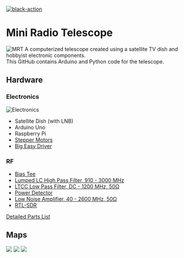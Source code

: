 [![black-action](https://github.com/Choc-Labs/Radio-Telescope/actions/workflows/Black.yml/badge.svg)](https://github.com/Choc-Labs/Radio-Telescope/actions/workflows/Black.yml)
# Mini Radio Telescope
![MRT](https://hackaday.com/wp-content/uploads/2019/10/mrt_closeup.jpg)
A computerized telescope created using a satellite TV dish and hobbyist electronic components.<br/>
This GitHub contains Arduino and Python code for the telescope.

## Hardware
### Electronics
![Electronics](https://github.com/UPennEoR/MiniRadioTelescope/blob/master/Documentation/Electronics.jpg)
* Satellite Dish (with LNB)
* Arduino Uno
* Raspberry Pi
* [Stepper Motors](https://www.sparkfun.com/products/13656)
* [Big Easy Driver](https://www.sparkfun.com/products/12859)

### RF
* [Bias Tee](https://www.minicircuits.com/WebStore/dashboard.html?model=ZFBT-282-1.5A%2B)
* [Lumped LC High Pass Filter, 910 - 3000 MHz](https://www.minicircuits.com/WebStore/dashboard.html?model=SHP-900%2B)
* [LTCC Low Pass Filter, DC - 1200 MHz, 50Ω](https://www.minicircuits.com/WebStore/dashboard.html?model=VLF-1200%2B)
* [Power Detector](https://www.minicircuits.com/WebStore/dashboard.html?model=ZX47-60LN-S%2B)
* [Low Noise Amplifier, 40 - 2600 MHz, 50Ω](https://www.minicircuits.com/WebStore/dashboard.html?model=ZX60-P105LN%2B)
* [RTL-SDR](https://www.amazon.com/RTL-SDR-Blog-RTL2832U-Software-Defined/dp/B0129EBDS2/)

[Detailed Parts List](https://docs.google.com/spreadsheets/d/1V9u7jmuFzU5uZdgKm3iKv23dL2x4DQUVWW0j8lXsqZ8/edit?usp=sharing)

## Maps
![](https://hackaday.com/wp-content/uploads/2019/10/mrt_sats.png)
![](https://github.com/UPennEoR/MiniRadioTelescope/blob/master/Documentation/MakerFaireMap.png)
![](https://github.com/UPennEoR/MiniRadioTelescope/blob/master/Documentation/SDRScan.jpg)
